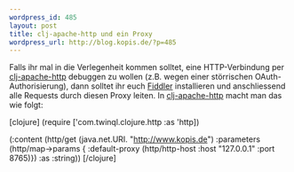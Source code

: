 ```yaml
--- 
wordpress_id: 485
layout: post
title: clj-apache-http und ein Proxy
wordpress_url: http://blog.kopis.de/?p=485
---
```

Falls ihr mal in die Verlegenheit kommen solltet, eine HTTP-Verbindung per <a href="https://github.com/rnewman/clj-apache-http">clj-apache-http</a> debuggen zu wollen (z.B. wegen einer störrischen OAuth-Authorisierung), dann solltet ihr euch <a href="http://www.fiddler2.com/fiddler2/">Fiddler</a> installieren und anschliessend alle Requests durch diesen Proxy leiten. In <a href="https://github.com/rnewman/clj-apache-http">clj-apache-http</a> macht man das wie folgt:

[clojure]
(require ['com.twinql.clojure.http :as 'http])

(:content 
  (http/get (java.net.URI. &quot;http://www.kopis.de&quot;)
    :parameters (http/map-&gt;params {
      :default-proxy (http/http-host
        :host &quot;127.0.0.1&quot; 
        :port 8765)}) :as :string))
[/clojure]
